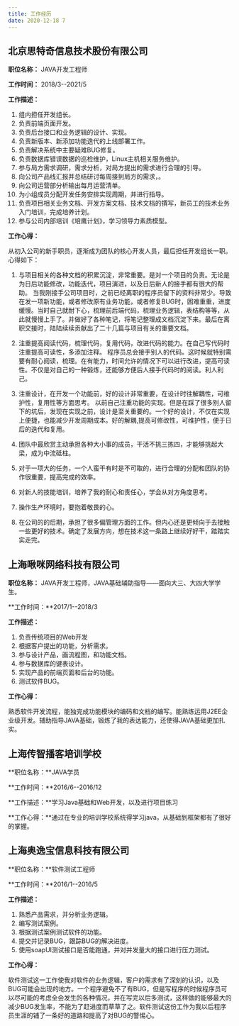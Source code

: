 ```yaml
---
title: 工作经历
date: 2020-12-18 7
---
```


## 北京思特奇信息技术股份有限公司
**职位名称：** JAVA开发工程师

**工作时间：** 2018/3--2021/5

**工作描述：**
1. 组内担任开发组长。
2. 负责前端页面开发。
3. 负责后台接口和业务逻辑的设计、实现。
4. 负责新版本、新添加功能迭代的上线部署工作。
5. 负责解决系统中主要疑难BUG修复。
5. 负责数据库错误数据的巡检维护，Linux主机相关服务维护。
6. 参与局方需求调研，需求分析，对局方提出的需求进行合理的引导。
7. 向公司产品线汇报并总结研讨每周接到局方的需求，。
8. 向公司运营部分析输出每月运营清单。
9. 为小组成员分配开发任务安排实现周期，并进行指导。
10. 负责项目相关业务文档、开发方案文档、技术文档的撰写，新员工的技术业务入门培训，完成培养计划。
11. 参与公司内部培训《培鹰计划》，学习领导力素质模型。


**工作心得：**

从初入公司的新手职员，逐渐成为团队的核心开发人员，最后担任开发组长一职。心得如下：

1. 与项目相关的各种文档的积累沉淀，非常重要。是对一个项目的负责。无论是为日后功能修改，功能迭代，项目演进，以及日后新人的接手都有很大的帮助。
    当我刚接手公司项目时，之前已经离职的程序员留下的资料非常少。导致在发一项新功能，或者修改原有业务功能，或者修复BUG时，困难重重，进度缓慢。当时自己就耐下心，梳理前后端代码，梳理业务逻辑，表结构等等，从此就慢慢上手了。并做好了各种笔记，将笔记整理成文档沉淀下来。最后在离职交接时，陆陆续续贡献出了二十几篇与项目有关的重要文档。

2. 注重提高阅读代码，梳理代码，复用代码，改进代码的能力。在自己写代码时注重提高可读性，多添加注释。
    程序员总会接手别人的代码。这时候就特别需要有耐心阅读，梳理。在有能力，时间允许的情况下可以进行改进，提高可读性。不仅是对自己的一种锻炼，还能够方便后人接手代码时的阅读。利人利己。

3. 注重设计，在开发一个功能前，好的设计非常重要，在设计时往解耦性，可维护性，复用性等方面思考。
    以前自己注重功能的实现。但是在踩了很多别人留下的坑后，发现在实现之前，设计是至关重要的。一个好的设计，不仅在实现上便捷，也能减少开发周期成本。好的解耦,提高可修改性，可维护性，便于日后的迭代和复用。

4. 团队中最欣赏主动承担各种大小事的成员，干活不挑三拣四，才能够挑起大梁，成为中流砥柱。

5. 对于一项大的任务，一个人蛮干有时是不可取的，进行合理的分配和团队的协作很重要，提高完成的效率。

6. 对新人的技能培训，培养了我的耐心和责任心，学会从对方角度思考。

7. 操作生产环境时，要抱着敬畏的心。

8. 在公司的的后期，承担了很多偏管理方面的工作。但内心还是更倾向于去接触一些更好的技术。确定了发展方向，想在技术这一条路上继续好好干，踏踏实实走完。






## 上海啾咪网络科技有限公司
**职位名称：**
JAVA开发工程师，JAVA基础辅助指导——面向大三、大四大学学生。

**工作时间：**2017/1--2018/3

**工作描述：**

1. 负责传统项目的Web开发
2. 根据客户提出的功能，分析需求。
3. 参与设计产品，画流程图，和功能文档。
4. 参与数据库的键表设计。
5. 实现产品的前端页面和后台的功能。
6. 测试软件BUG。

**工作心得：**

熟悉软件开发流程，能独完成功能模块的编码和文档的编写。能熟练运用J2EE企业级开发。辅助指导JAVA基础，锻炼了我的表达能力，还使得JAVA基础更加扎实。




## 上海传智播客培训学校

**职位名称：**JAVA学员

**工作时间：**2016/6--2016/12

**工作描述：**学习Java基础和Web开发，以及进行项目练习

**工作心得：**通过在专业的培训学校系统得学习java，从基础到框架都有了很好的掌握。




## 上海奥逸宝信息科技有限公司

**职位名称：**软件测试工程师

**工作时间：**2016/1--2016/5

**工作描述：**
1.	熟悉产品需求，并分析业务逻辑。
2.	编写测试案例。
3.	根据测试案例测试软件的功能。
4.	提交并记录BUG，跟踪BUG的解决进度。
5.	使用soapUI测试接口是否能跑通，并对并发量大的接口进行压力测试。

**工作心得：**

软件测试这一工作使我对软件的业务逻辑，客户的需求有了深刻的认识，以及BUG可能会出现的地方。一个程序避免不了有BUG，但是写程序的时候程序员可以尽可能的考虑全会发生的各种情况，并在写完以后多测试，这样做的能够最大的减少BUG发生率，不能为了赶进度而草草了之。软件测试这份工作为我以后程序员生涯的铺了一条好的道路和提高了对BUG的警惕心。
